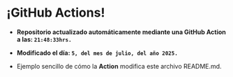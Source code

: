 # ¡GitHub Actions!
* **Repositorio actualizado automáticamente mediante una GitHub Action a las: `21:48:33hrs.`**
* **Modificado el día: `5, del mes de julio, del año 2025.`**

* Ejemplo sencillo de cómo la **Action** modifica este archivo README.md.
